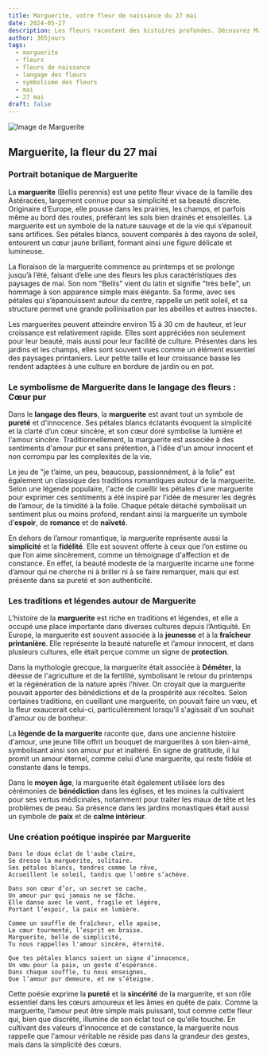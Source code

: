 ```yaml
---
title: Marguerite, votre fleur de naissance du 27 mai
date: 2024-05-27
description: Les fleurs racontent des histoires profondes. Découvrez Marguerite, votre fleur de naissance du 27 mai, ses symboles et récits fascinants. Plongez dans sa signification et son langage unique dans l'art floral.
author: 365jours
tags:
  - marguerite
  - fleurs
  - fleurs de naissance
  - langage des fleurs
  - symbolisme des fleurs
  - mai
  - 27 mai
draft: false
---
```


![Image de Marguerite](https://cdn.pixabay.com/photo/2018/05/23/23/10/daisies-3425426_1280.jpg#center)


## Marguerite, la fleur du 27 mai

### Portrait botanique de Marguerite

La **marguerite** (Bellis perennis) est une petite fleur vivace de la famille des Astéracées, largement connue pour sa simplicité et sa beauté discrète. Originaire d’Europe, elle pousse dans les prairies, les champs, et parfois même au bord des routes, préférant les sols bien drainés et ensoleillés. La marguerite est un symbole de la nature sauvage et de la vie qui s’épanouit sans artifices. Ses pétales blancs, souvent comparés à des rayons de soleil, entourent un cœur jaune brillant, formant ainsi une figure délicate et lumineuse.

La floraison de la marguerite commence au printemps et se prolonge jusqu’à l’été, faisant d’elle une des fleurs les plus caractéristiques des paysages de mai. Son nom "Bellis" vient du latin et signifie "très belle", un hommage à son apparence simple mais élégante. Sa forme, avec ses pétales qui s’épanouissent autour du centre, rappelle un petit soleil, et sa structure permet une grande pollinisation par les abeilles et autres insectes.

Les marguerites peuvent atteindre environ 15 à 30 cm de hauteur, et leur croissance est relativement rapide. Elles sont appréciées non seulement pour leur beauté, mais aussi pour leur facilité de culture. Présentes dans les jardins et les champs, elles sont souvent vues comme un élément essentiel des paysages printaniers. Leur petite taille et leur croissance basse les rendent adaptées à une culture en bordure de jardin ou en pot.

### Le symbolisme de Marguerite dans le langage des fleurs : Cœur pur

Dans le **langage des fleurs**, la **marguerite** est avant tout un symbole de **pureté** et d'innocence. Ses pétales blancs éclatants évoquent la simplicité et la clarté d’un cœur sincère, et son cœur doré symbolise la lumière et l'amour sincère. Traditionnellement, la marguerite est associée à des sentiments d'amour pur et sans prétention, à l'idée d'un amour innocent et non corrompu par les complexités de la vie.

Le jeu de "je t’aime, un peu, beaucoup, passionnément, à la folie" est également un classique des traditions romantiques autour de la marguerite. Selon une légende populaire, l'acte de cueillir les pétales d'une marguerite pour exprimer ces sentiments a été inspiré par l’idée de mesurer les degrés de l’amour, de la timidité à la folie. Chaque pétale détaché symbolisait un sentiment plus ou moins profond, rendant ainsi la marguerite un symbole d’**espoir**, de **romance** et de **naïveté**.

En dehors de l’amour romantique, la marguerite représente aussi la **simplicité** et la **fidélité**. Elle est souvent offerte à ceux que l’on estime ou que l’on aime sincèrement, comme un témoignage d'affection et de constance. En effet, la beauté modeste de la marguerite incarne une forme d’amour qui ne cherche ni à briller ni à se faire remarquer, mais qui est présente dans sa pureté et son authenticité.

### Les traditions et légendes autour de Marguerite

L’histoire de la **marguerite** est riche en traditions et légendes, et elle a occupé une place importante dans diverses cultures depuis l’Antiquité. En Europe, la marguerite est souvent associée à la **jeunesse** et à la **fraîcheur printanière**. Elle représente la beauté naturelle et l’amour innocent, et dans plusieurs cultures, elle était perçue comme un signe de **protection**.

Dans la mythologie grecque, la marguerite était associée à **Déméter**, la déesse de l'agriculture et de la fertilité, symbolisant le retour du printemps et la régénération de la nature après l’hiver. On croyait que la marguerite pouvait apporter des bénédictions et de la prospérité aux récoltes. Selon certaines traditions, en cueillant une marguerite, on pouvait faire un vœu, et la fleur exaucerait celui-ci, particulièrement lorsqu'il s'agissait d'un souhait d'amour ou de bonheur.

La **légende de la marguerite** raconte que, dans une ancienne histoire d'amour, une jeune fille offrit un bouquet de marguerites à son bien-aimé, symbolisant ainsi son amour pur et inaltéré. En signe de gratitude, il lui promit un amour éternel, comme celui d’une marguerite, qui reste fidèle et constante dans le temps.

Dans le **moyen âge**, la marguerite était également utilisée lors des cérémonies de **bénédiction** dans les églises, et les moines la cultivaient pour ses vertus médicinales, notamment pour traiter les maux de tête et les problèmes de peau. Sa présence dans les jardins monastiques était aussi un symbole de **paix** et de **calme intérieur**.

### Une création poétique inspirée par Marguerite

```
Dans le doux éclat de l'aube claire,
Se dresse la marguerite, solitaire.
Ses pétales blancs, tendres comme le rêve,
Accueillent le soleil, tandis que l’ombre s’achève.

Dans son cœur d’or, un secret se cache,
Un amour pur qui jamais ne se fâche.
Elle danse avec le vent, fragile et légère,
Portant l’espoir, la paix en lumière.

Comme un souffle de fraîcheur, elle apaise,
Le cœur tourmenté, l’esprit en braise.
Marguerite, belle de simplicité,
Tu nous rappelles l'amour sincère, éternité.

Que tes pétales blancs soient un signe d’innocence,
Un vœu pour la paix, un geste d’espérance.
Dans chaque souffle, tu nous enseignes,
Que l’amour pur demeure, et ne s’éteigne.
```

Cette poésie exprime la **pureté** et la **sincérité** de la marguerite, et son rôle essentiel dans les cœurs amoureux et les âmes en quête de paix. Comme la marguerite, l’amour peut être simple mais puissant, tout comme cette fleur qui, bien que discrète, illumine de son éclat tout ce qu'elle touche. En cultivant des valeurs d'innocence et de constance, la marguerite nous rappelle que l'amour véritable ne réside pas dans la grandeur des gestes, mais dans la simplicité des cœurs.


